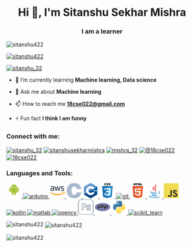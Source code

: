 <h1 align="center">Hi 👋, I'm Sitanshu Sekhar Mishra</h1>
<h3 align="center">I am a learner</h3>

<p align="left"> <img src="https://komarev.com/ghpvc/?username=sitanshu422&label=Profile%20views&color=0e75b6&style=flat" alt="sitanshu422" /> </p>

<p align="left"> <a href="https://github.com/ryo-ma/github-profile-trophy"><img src="https://github-profile-trophy.vercel.app/?username=sitanshu422" alt="sitanshu422" /></a> </p>

<p align="left"> <a href="https://twitter.com/sitanshu_32" target="blank"><img src="https://img.shields.io/twitter/follow/sitanshu_32?logo=twitter&style=for-the-badge" alt="sitanshu_32" /></a> </p>

- 🌱 I’m currently learning **Machine learning, Data science**

- 💬 Ask me about **Machine learning**

- 📫 How to reach me **18cse022@gmail.com**

- ⚡ Fun fact **I think I am funny**

<h3 align="left">Connect with me:</h3>
<p align="left">
<a href="https://twitter.com/sitanshu_32" target="blank"><img align="center" src="https://cdn.jsdelivr.net/npm/simple-icons@3.0.1/icons/twitter.svg" alt="sitanshu_32" height="30" width="40" /></a>
<a href="https://kaggle.com/sitanshusekharmishra" target="blank"><img align="center" src="https://cdn.jsdelivr.net/npm/simple-icons@3.0.1/icons/kaggle.svg" alt="sitanshusekharmishra" height="30" width="40" /></a>
<a href="https://instagram.com/mishra_32" target="blank"><img align="center" src="https://cdn.jsdelivr.net/npm/simple-icons@3.0.1/icons/instagram.svg" alt="mishra_32" height="30" width="40" /></a>
<a href="https://www.hackerrank.com/@18cse022" target="blank"><img align="center" src="https://cdn.jsdelivr.net/npm/simple-icons@3.0.1/icons/hackerrank.svg" alt="@18cse022" height="30" width="40" /></a>
<a href="https://auth.geeksforgeeks.org/user/18cse022" target="blank"><img align="center" src="https://cdn.jsdelivr.net/npm/simple-icons@3.0.1/icons/geeksforgeeks.svg" alt="18cse022" height="30" width="40" /></a>
</p>

<h3 align="left">Languages and Tools:</h3>
<p align="left"> <a href="https://developer.android.com" target="_blank"> <img src="https://raw.githubusercontent.com/devicons/devicon/master/icons/android/android-original-wordmark.svg" alt="android" width="40" height="40"/> </a> <a href="https://www.arduino.cc/" target="_blank"> <img src="https://cdn.worldvectorlogo.com/logos/arduino-1.svg" alt="arduino" width="40" height="40"/> </a> <a href="https://aws.amazon.com" target="_blank"> <img src="https://raw.githubusercontent.com/devicons/devicon/master/icons/amazonwebservices/amazonwebservices-original-wordmark.svg" alt="aws" width="40" height="40"/> </a> <a href="https://www.cprogramming.com/" target="_blank"> <img src="https://raw.githubusercontent.com/devicons/devicon/master/icons/c/c-original.svg" alt="c" width="40" height="40"/> </a> <a href="https://www.w3schools.com/cpp/" target="_blank"> <img src="https://raw.githubusercontent.com/devicons/devicon/master/icons/cplusplus/cplusplus-original.svg" alt="cplusplus" width="40" height="40"/> </a> <a href="https://www.w3schools.com/css/" target="_blank"> <img src="https://raw.githubusercontent.com/devicons/devicon/master/icons/css3/css3-original-wordmark.svg" alt="css3" width="40" height="40"/> </a> <a href="https://git-scm.com/" target="_blank"> <img src="https://www.vectorlogo.zone/logos/git-scm/git-scm-icon.svg" alt="git" width="40" height="40"/> </a> <a href="https://www.w3.org/html/" target="_blank"> <img src="https://raw.githubusercontent.com/devicons/devicon/master/icons/html5/html5-original-wordmark.svg" alt="html5" width="40" height="40"/> </a> <a href="https://www.java.com" target="_blank"> <img src="https://raw.githubusercontent.com/devicons/devicon/master/icons/java/java-original.svg" alt="java" width="40" height="40"/> </a> <a href="https://developer.mozilla.org/en-US/docs/Web/JavaScript" target="_blank"> <img src="https://raw.githubusercontent.com/devicons/devicon/master/icons/javascript/javascript-original.svg" alt="javascript" width="40" height="40"/> </a> <a href="https://kotlinlang.org" target="_blank"> <img src="https://www.vectorlogo.zone/logos/kotlinlang/kotlinlang-icon.svg" alt="kotlin" width="40" height="40"/> </a> <a href="https://www.mathworks.com/" target="_blank"> <img src="https://raw.githubusercontent.com/simple-icons/simple-icons/master/icons/mathworks.svg" alt="matlab" width="40" height="40"/> </a> <a href="https://opencv.org/" target="_blank"> <img src="https://www.vectorlogo.zone/logos/opencv/opencv-icon.svg" alt="opencv" width="40" height="40"/> </a> <a href="https://www.photoshop.com/en" target="_blank"> <img src="https://raw.githubusercontent.com/devicons/devicon/master/icons/photoshop/photoshop-line.svg" alt="photoshop" width="40" height="40"/> </a> <a href="https://www.php.net" target="_blank"> <img src="https://raw.githubusercontent.com/devicons/devicon/master/icons/php/php-original.svg" alt="php" width="40" height="40"/> </a> <a href="https://www.python.org" target="_blank"> <img src="https://raw.githubusercontent.com/devicons/devicon/master/icons/python/python-original.svg" alt="python" width="40" height="40"/> </a> <a href="https://scikit-learn.org/" target="_blank"> <img src="https://upload.wikimedia.org/wikipedia/commons/0/05/Scikit_learn_logo_small.svg" alt="scikit_learn" width="40" height="40"/> </a> </p>

<p><img align="left" src="https://github-readme-stats.vercel.app/api/top-langs?username=sitanshu422&show_icons=true&locale=en&layout=compact" alt="sitanshu422" /></p>

<p>&nbsp;<img align="center" src="https://github-readme-stats.vercel.app/api?username=sitanshu422&show_icons=true&locale=en" alt="sitanshu422" /></p>

<p><img align="center" src="https://github-readme-streak-stats.herokuapp.com/?user=sitanshu422&" alt="sitanshu422" /></p>
